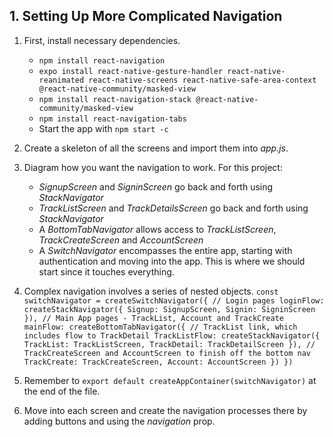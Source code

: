## 1. Setting Up More Complicated Navigation

1) First, install necessary dependencies.
    - `npm install react-navigation`
    - `expo install react-native-gesture-handler react-native-reanimated react-native-screens react-native-safe-area-context @react-native-community/masked-view`
    - `npm install react-navigation-stack @react-native-community/masked-view`
    - `npm install react-navigation-tabs`
    - Start the app with `npm start -c`

2) Create a skeleton of all the screens and import them into *app.js*.

3) Diagram how you want the navigation to work. For this project: 
    - *SignupScreen* and *SigninScreen* go back and forth using *StackNavigator*
    - *TrackListScreen* and *TrackDetailsScreen* go back and forth using *StackNavigator*
    - A *BottomTabNavigator* allows access to *TrackListScreen*, *TrackCreateScreen* and *AccountScreen*
    - A *SwitchNavigator* encompasses the entire app, starting with authentication and moving into the app. This is where we should start since it touches everything.

4) Complex navigation involves a series of nested objects.
`
const switchNavigator = createSwitchNavigator({
  // Login pages
  loginFlow: createStackNavigator({
    Signup: SignupScreen,
    Signin: SigninScreen
  }),
  // Main App pages - TrackList, Account and TrackCreate
  mainFlow: createBottomTabNavigator({
    // TrackList link, which includes flow to TrackDetail
    TrackListFlow: createStackNavigator({
      TrackList: TrackListScreen,
      TrackDetail: TrackDetailScreen
    }),
    // TrackCreateScreen and AccountScreen to finish off the bottom nav
    TrackCreate: TrackCreateScreen,
    Account: AccountScreen
  })
})
`

5) Remember to `export default createAppContainer(switchNavigator)` at the end of the file.

6) Move into each screen and create the navigation processes there by adding buttons and using the *navigation* prop.